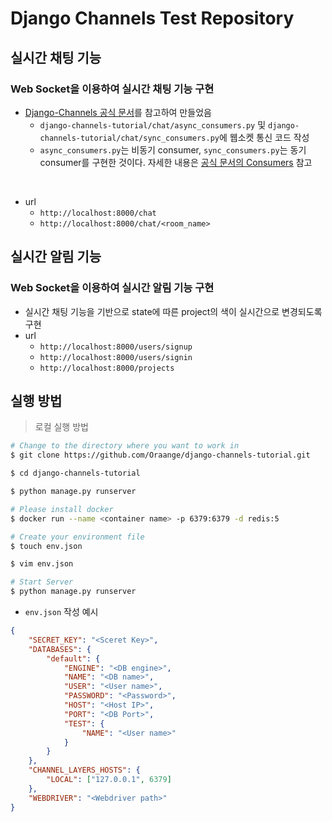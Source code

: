 # Django Channels Test Repository

## 실시간 채팅 기능

### Web Socket을 이용하여 실시간 채팅 기능 구현

- [Django-Channels 공식 문서](https://channels.readthedocs.io/en/stable/index.html)를 참고하여 만들었음
  - `django-channels-tutorial/chat/async_consumers.py` 및 `django-channels-tutorial/chat/sync_consumers.py`에 웹소켓 통신 코드 작성
  - `async_consumers.py`는 비동기 consumer, `sync_consumers.py`는 동기 consumer를 구현한 것이다. 자세한 내용은 [공식 문서의 Consumers](https://channels.readthedocs.io/en/stable/topics/consumers.html) 참고
<br>

- url
  - `http://localhost:8000/chat`
  - `http://localhost:8000/chat/<room_name>`

## 실시간 알림 기능

### Web Socket을 이용하여 실시간 알림 기능 구현

- 실시간 채팅 기능을 기반으로 state에 따른 project의 색이 실시간으로 변경되도록 구현
- url
  - `http://localhost:8000/users/signup`
  - `http://localhost:8000/users/signin`
  - `http://localhost:8000/projects`



## 실행 방법

> 로컬 실행 방법

```sh
# Change to the directory where you want to work in
$ git clone https://github.com/Oraange/django-channels-tutorial.git

$ cd django-channels-tutorial

$ python manage.py runserver

# Please install docker
$ docker run --name <container name> -p 6379:6379 -d redis:5

# Create your environment file
$ touch env.json

$ vim env.json

# Start Server
$ python manage.py runserver
```

- `env.json` 작성 예시
```json
{
    "SECRET_KEY": "<Sceret Key>",
    "DATABASES": {
        "default": {
            "ENGINE": "<DB engine>",
            "NAME": "<DB name>",
            "USER": "<User name>",
            "PASSWORD": "<Password>",
            "HOST": "<Host IP>",
            "PORT": "<DB Port>",
            "TEST": {
                "NAME": "<User name>"
            }
        }
    },
    "CHANNEL_LAYERS_HOSTS": {
        "LOCAL": ["127.0.0.1", 6379]
    },
    "WEBDRIVER": "<Webdriver path>"
}
```

